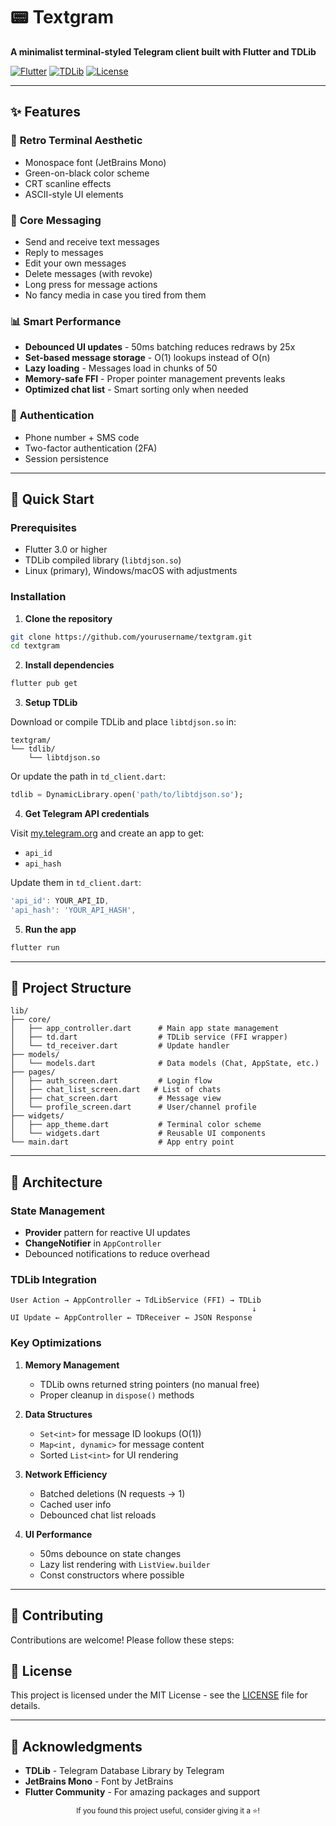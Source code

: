 # 📟 Textgram

**A minimalist terminal-styled Telegram client built with Flutter and TDLib**

[![Flutter](https://img.shields.io/badge/Flutter-3.0+-02569B?logo=flutter)](https://flutter.dev)
[![TDLib](https://img.shields.io/badge/TDLib-1.8.0-2CA5E0?logo=telegram)](https://core.telegram.org/tdlib)
[![License](https://img.shields.io/badge/License-MIT-green.svg)](LICENSE)

---

## ✨ Features

### 🎨 **Retro Terminal Aesthetic**
- Monospace font (JetBrains Mono)
- Green-on-black color scheme
- CRT scanline effects
- ASCII-style UI elements

### 💬 **Core Messaging**
- Send and receive text messages
- Reply to messages
- Edit your own messages
- Delete messages (with revoke)
- Long press for message actions
- No fancy media in case you tired from them

### 📊 **Smart Performance**
- **Debounced UI updates** - 50ms batching reduces redraws by 25x
- **Set-based message storage** - O(1) lookups instead of O(n)
- **Lazy loading** - Messages load in chunks of 50
- **Memory-safe FFI** - Proper pointer management prevents leaks
- **Optimized chat list** - Smart sorting only when needed

### 🔐 **Authentication**
- Phone number + SMS code
- Two-factor authentication (2FA)
- Session persistence

---

## 🚀 Quick Start

### Prerequisites

- Flutter 3.0 or higher
- TDLib compiled library (`libtdjson.so`)
- Linux (primary), Windows/macOS with adjustments

### Installation

1. **Clone the repository**
```bash
git clone https://github.com/yourusername/textgram.git
cd textgram
```

2. **Install dependencies**
```bash
flutter pub get
```

3. **Setup TDLib**

Download or compile TDLib and place `libtdjson.so` in:
```
textgram/
└── tdlib/
    └── libtdjson.so
```

Or update the path in `td_client.dart`:
```dart
tdlib = DynamicLibrary.open('path/to/libtdjson.so');
```

4. **Get Telegram API credentials**

Visit [my.telegram.org](https://my.telegram.org) and create an app to get:
- `api_id`
- `api_hash`

Update them in `td_client.dart`:
```dart
'api_id': YOUR_API_ID,
'api_hash': 'YOUR_API_HASH',
```

5. **Run the app**
```bash
flutter run
```

---

## 📂 Project Structure

```
lib/
├── core/
│   ├── app_controller.dart      # Main app state management
│   ├── td.dart                  # TDLib service (FFI wrapper)
│   └── td_receiver.dart         # Update handler
├── models/
│   └── models.dart              # Data models (Chat, AppState, etc.)
├── pages/
│   ├── auth_screen.dart         # Login flow
│   ├── chat_list_screen.dart   # List of chats
│   ├── chat_screen.dart         # Message view
│   └── profile_screen.dart      # User/channel profile
├── widgets/
│   ├── app_theme.dart           # Terminal color scheme
│   └── widgets.dart             # Reusable UI components
└── main.dart                    # App entry point
```

---

## 🎯 Architecture

### State Management
- **Provider** pattern for reactive UI updates
- **ChangeNotifier** in `AppController`
- Debounced notifications to reduce overhead

### TDLib Integration
```
User Action → AppController → TdLibService (FFI) → TDLib
                                                      ↓
UI Update ← AppController ← TDReceiver ← JSON Response
```

### Key Optimizations

1. **Memory Management**
   - TDLib owns returned string pointers (no manual free)
   - Proper cleanup in `dispose()` methods

2. **Data Structures**
   - `Set<int>` for message ID lookups (O(1))
   - `Map<int, dynamic>` for message content
   - Sorted `List<int>` for UI rendering

3. **Network Efficiency**
   - Batched deletions (N requests → 1)
   - Cached user info
   - Debounced chat list reloads

4. **UI Performance**
   - 50ms debounce on state changes
   - Lazy list rendering with `ListView.builder`
   - Const constructors where possible

---

## 🤝 Contributing

Contributions are welcome! Please follow these steps:


## 📝 License

This project is licensed under the MIT License - see the [LICENSE](LICENSE) file for details.

---

## 🙏 Acknowledgments

- **TDLib** - Telegram Database Library by Telegram
- **JetBrains Mono** - Font by JetBrains
- **Flutter Community** - For amazing packages and support


<p align="center">
  <sub>If you found this project useful, consider giving it a ⭐!</sub>
</p>
